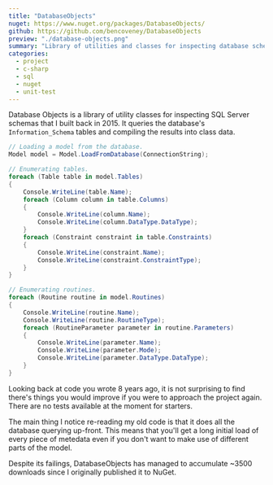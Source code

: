 ```yaml
---
title: "DatabaseObjects"
nuget: https://www.nuget.org/packages/DatabaseObjects/
github: https://github.com/bencoveney/DatabaseObjects
preview: "./database-objects.png"
summary: "Library of utilities and classes for inspecting database schemas."
categories:
  - project
  - c-sharp
  - sql
  - nuget
  - unit-test
---
```


Database Objects is a library of utility classes for inspecting SQL Server schemas that I built back in 2015. It queries the database's `Information_Schema` tables and compiling the results into class data.

```c#
// Loading a model from the database.
Model model = Model.LoadFromDatabase(ConnectionString);

// Enumerating tables.
foreach (Table table in model.Tables)
{
	Console.WriteLine(table.Name);
	foreach (Column column in table.Columns)
	{
		Console.WriteLine(column.Name);
		Console.WriteLine(column.DataType.DataType);
	}
	foreach (Constraint constraint in table.Constraints)
	{
		Console.WriteLine(constraint.Name);
		Console.WriteLine(constraint.ConstraintType);
	}
}

// Enumerating routines.
foreach (Routine routine in model.Routines)
{
	Console.WriteLine(routine.Name);
	Console.WriteLine(routine.RoutineType);
	foreach (RoutineParameter parameter in routine.Parameters)
	{
		Console.WriteLine(parameter.Name);
		Console.WriteLine(parameter.Mode);
		Console.WriteLine(parameter.DataType.DataType);
	}
}
```

Looking back at code you wrote 8 years ago, it is not surprising to find there's things you would improve if you were to approach the project again. There are no tests available at the moment for starters.

The main thing I notice re-reading my old code is that it does all the database querying up-front. This means that you'll get a long initial load of every piece of metedata even if you don't want to make use of different parts of the model.

Despite its failings, DatabaseObjects has managed to accumulate ~3500 downloads since I originally published it to NuGet.
